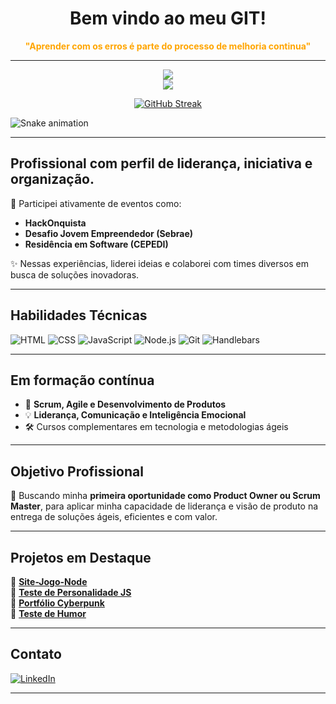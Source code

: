 <h1 align="center">Bem vindo ao meu GIT!</h1>
<p align="center"><b><font color="orange">"Aprender com os erros é parte do processo de melhoria continua"</font></b></p>

---

<div align="center">
  <img src="https://github-readme-stats.vercel.app/api?username=YuriMatheusBarros&show_icons=true&theme=default" />
  <br>
  <img src="https://github-readme-stats.vercel.app/api/top-langs/?username=YuriMatheusBarros&layout=compact&theme=default" />
  <br>
  
  [![GitHub Streak](https://github-readme-streak-stats.herokuapp.com?user=YuriMatheusBarros)](https://git.io/streak-stats)
  
</div>

![Snake animation](https://raw.githubusercontent.com/YuriMatheusBarros/YuriMatheusBarros/output/github-contribution-grid-snake.svg)


---

## Profissional com perfil de liderança, iniciativa e organização.

💬 Participei ativamente de eventos como:
- **HackOnquista**
- **Desafio Jovem Empreendedor (Sebrae)**
- **Residência em Software (CEPEDI)**

✨ Nessas experiências, liderei ideias e colaborei com times diversos em busca de soluções inovadoras.

---

## Habilidades Técnicas

![HTML](https://img.shields.io/badge/HTML-E34F26?style=flat&logo=html5&logoColor=white)
![CSS](https://img.shields.io/badge/CSS-1572B6?style=flat&logo=css3&logoColor=white)
![JavaScript](https://img.shields.io/badge/JavaScript-F7DF1E?style=flat&logo=javascript&logoColor=black)
![Node.js](https://img.shields.io/badge/Node.js-339933?style=flat&logo=node.js&logoColor=white)
![Git](https://img.shields.io/badge/Git-F05032?style=flat&logo=git&logoColor=white)
![Handlebars](https://img.shields.io/badge/Handlebars.js-000000?style=flat&logo=handlebarsdotjs&logoColor=orange)

---

## Em formação contínua

- 📘 **Scrum, Agile e Desenvolvimento de Produtos**
- 💡 **Liderança, Comunicação e Inteligência Emocional**
- 🛠️ Cursos complementares em tecnologia e metodologias ágeis

---

## Objetivo Profissional

📌 Buscando minha **primeira oportunidade como Product Owner ou Scrum Master**, para aplicar minha capacidade de liderança e visão de produto na entrega de soluções ágeis, eficientes e com valor.

---

## Projetos em Destaque

🔗 [**Site-Jogo-Node**](https://github.com/YuriMatheusBarros/Site-Jogo-Node)  
🔗 [**Teste de Personalidade JS**](https://github.com/YuriMatheusBarros/Teste-de-Personalidade-JS.Version)  
🔗 [**Portfólio Cyberpunk**](https://github.com/YuriMatheusBarros/Portf-lio-Cyberpunk)  
🔗 [**Teste de Humor**](https://github.com/YuriMatheusBarros/Teste-do-humor)

---

## Contato

[![LinkedIn](https://img.shields.io/badge/-LinkedIn-0A66C2?style=flat&logo=Linkedin&logoColor=white)](https://www.linkedin.com/in/yuri-matheus-barros-1867682aa)

---
